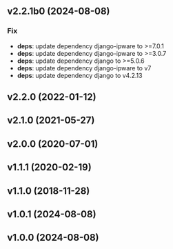 ## v2.2.1b0 (2024-08-08)

### Fix

- **deps**: update dependency django-ipware to >=7.0.1
- **deps**: update dependency django-ipware to >=3.0.7
- **deps**: update dependency django to >=5.0.6
- **deps**: update dependency django-ipware to v7
- **deps**: update dependency django to v4.2.13

## v2.2.0 (2022-01-12)

## v2.1.0 (2021-05-27)

## v2.0.0 (2020-07-01)

## v1.1.1 (2020-02-19)

## v1.1.0 (2018-11-28)

## v1.0.1 (2024-08-08)

## v1.0.0 (2024-08-08)
